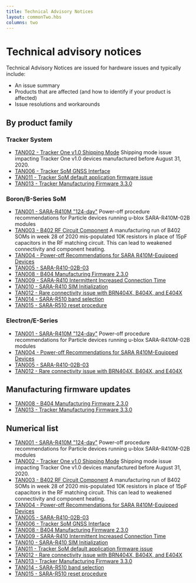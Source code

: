 ```yaml
---
title: Technical Advisory Notices
layout: commonTwo.hbs
columns: two
---
```


# Technical advisory notices

Technical Advisory Notices are issued for hardware issues and typically include:

- An issue summary
- Products that are affected (and how to identify if your product is affected)
- Issue resolutions and workarounds


## By product family

### Tracker System

- [TAN002 - Tracker One v1.0 Shipping Mode](/reference/technical-advisory-notices/tan002-tracker-one-v10-shipping-mode/) Shipping mode issue impacting Tracker One v1.0 devices manufactured before August 31, 2020.
- [TAN006 - Tracker SoM GNSS Interface](/reference/technical-advisory-notices/tan006-tracker-som-gnss-interface/)
- [TAN011 - Tracker SoM default application firmware issue](/reference/technical-advisory-notices/tan011/)
- [TAN013 - Tracker Manufacturing Firmware 3.3.0](/reference/technical-advisory-notices/tan013/)

### Boron/B-Series SoM

- [TAN001 - SARA-R410M "124-day"](/reference/technical-advisory-notices/tan001-sara-r410m-124-day/) Power-off procedure recommendations for Particle devices running u-blox SARA-R410M-02B modules
- [TAN003 - B402 RF Circuit Component](/reference/technical-advisory-notices/tan003-b402-rf-circuit-component/) A manufacturing run of B402 SOMs in week 28 of 2020 mis-populated 10K resistors in place of 15pF capacitors in the RF matching circuit. This can lead to weakened connectivity and component heating.
- [TAN004 - Power-off Recommendations for SARA R410M-Equipped Devices](/reference/technical-advisory-notices/tan004-power-off-recommendations-for-sara-r410m-equipped-devices/)
- [TAN005 - SARA-R410-02B-03](/reference/technical-advisory-notices/tan005-sara-r410-02b-03/)
- [TAN008 - B404 Manufacturing Firmware 2.3.0](/reference/technical-advisory-notices/tan008/)
- [TAN009 - SARA-R410 Intermittent Increased Connection Time](/reference/technical-advisory-notices/tan009/)
- [TAN010 - SARA-R410 SIM Initialization](/reference/technical-advisory-notices/tan010/)
- [TAN012 - Rare connectivity issue with BRN404X, B404X, and E404X](/reference/technical-advisory-notices/tan012/)
- [TAN014 - SARA-R510 band selection](/reference/technical-advisory-notices/tan014/)
- [TAN015 - SARA-R510 reset procedure](/reference/technical-advisory-notices/tan015/)

### Electron/E-Series

- [TAN001 - SARA-R410M "124-day"](/reference/technical-advisory-notices/tan001-sara-r410m-124-day/) Power-off procedure recommendations for Particle devices running u-blox SARA-R410M-02B modules
- [TAN004 - Power-off Recommendations for SARA R410M-Equipped Devices](/reference/technical-advisory-notices/tan004-power-off-recommendations-for-sara-r410m-equipped-devices/)
- [TAN005 - SARA-R410-02B-03](/reference/technical-advisory-notices/tan005-sara-r410-02b-03/)
- [TAN012 - Rare connectivity issue with BRN404X, B404X, and E404X](/reference/technical-advisory-notices/tan012/)

## Manufacturing firmware updates

- [TAN008 - B404 Manufacturing Firmware 2.3.0](/reference/technical-advisory-notices/tan008/)
- [TAN013 - Tracker Manufacturing Firmware 3.3.0](/reference/technical-advisory-notices/tan013/)

## Numerical list

- [TAN001 - SARA-R410M "124-day"](/reference/technical-advisory-notices/tan001-sara-r410m-124-day/) Power-off procedure recommendations for Particle devices running u-blox SARA-R410M-02B modules
- [TAN002 - Tracker One v1.0 Shipping Mode](/reference/technical-advisory-notices/tan002-tracker-one-v10-shipping-mode/) Shipping mode issue impacting Tracker One v1.0 devices manufactured before August 31, 2020.
- [TAN003 - B402 RF Circuit Component](/reference/technical-advisory-notices/tan003-b402-rf-circuit-component/) A manufacturing run of B402 SOMs in week 28 of 2020 mis-populated 10K resistors in place of 15pF capacitors in the RF matching circuit. This can lead to weakened connectivity and component heating.
- [TAN004 - Power-off Recommendations for SARA R410M-Equipped Devices](/reference/technical-advisory-notices/tan004-power-off-recommendations-for-sara-r410m-equipped-devices/)
- [TAN005 - SARA-R410-02B-03](/reference/technical-advisory-notices/tan005-sara-r410-02b-03/)
- [TAN006 - Tracker SoM GNSS Interface](/reference/technical-advisory-notices/tan006-tracker-som-gnss-interface/)
- [TAN008 - B404 Manufacturing Firmware 2.3.0](/reference/technical-advisory-notices/tan008/)
- [TAN009 - SARA-R410 Intermittent Increased Connection Time](/reference/technical-advisory-notices/tan009/)
- [TAN010 - SARA-R410 SIM Initialization](/reference/technical-advisory-notices/tan010/)
- [TAN011 - Tracker SoM default application firmware issue](/reference/technical-advisory-notices/tan011/)
- [TAN012 - Rare connectivity issue with BRN404X, B404X, and E404X](/reference/technical-advisory-notices/tan012/)
- [TAN013 - Tracker Manufacturing Firmware 3.3.0](/reference/technical-advisory-notices/tan013/)
- [TAN014 - SARA-R510 band selection](/reference/technical-advisory-notices/tan014/)
- [TAN015 - SARA-R510 reset procedure](/reference/technical-advisory-notices/tan015/)

